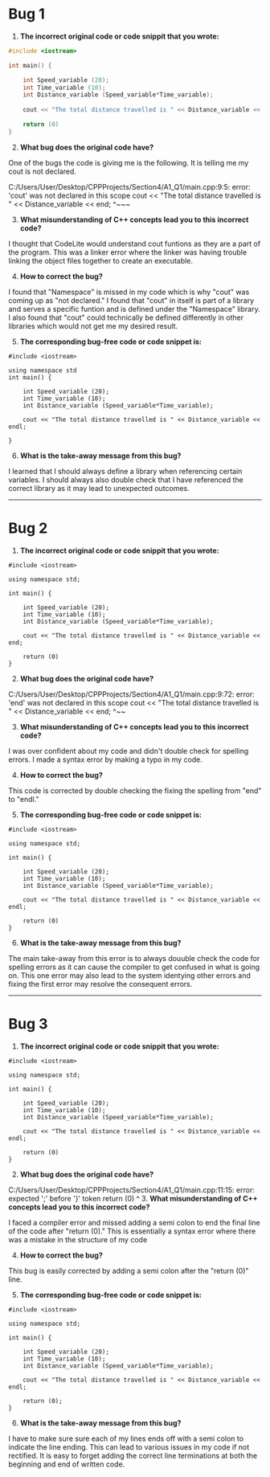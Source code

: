 # Bug 1

1. **The incorrect original code or code snippit that you wrote:**

``` cpp
#include <iostream>

int main() {

    int Speed_variable (20);
    int Time_variable (10);
    int Distance_variable (Speed_variable*Time_variable);
    
    cout << "The total distance travelled is " << Distance_variable << end;

    return (0)
}

```

2. **What bug does the original code have?**

One of the bugs the code is giving me is the following. It is telling me my cout is not declared.

C:/Users/User/Desktop/CPPProjects/Section4/A1_Q1/main.cpp:9:5: error: 'cout' was not declared in this scope
     cout << "The total distance travelled is " << Distance_variable << end;
     ^~~~

3. **What misunderstanding of C++ concepts lead you to this incorrect code?**

I thought that CodeLite would understand cout funtions as they are a part of the program. This was a linker error where the linker was having trouble linking the object files together to create an executable.

4. **How to correct the bug?**

I found that "Namespace" is missed in my code which is why "cout" was coming up as "not declared." I found that "cout" in itself is part of a library and serves a specific funtion and is defined under the "Namespace" library. I also found that "cout" could technically be defined differently in other libraries which would not get me my desired result.

5. **The corresponding bug-free code or code snippet is:**

```
#include <iostream>

using namespace std
int main() {

    int Speed_variable (20);
    int Time_variable (10);
    int Distance_variable (Speed_variable*Time_variable);
    
    cout << "The total distance travelled is " << Distance_variable << endl;
    
}

```

6. **What is the take-away message from this bug?**

I learned that I should always define a library when referencing certain variables. I should always also double check that I have referenced the correct library as it may lead to unexpected outcomes.

---

# Bug 2

1. **The incorrect original code or code snippit that you wrote:**

```
#include <iostream>

using namespace std;
 
int main() {

    int Speed_variable (20);
    int Time_variable (10);
    int Distance_variable (Speed_variable*Time_variable);
    
    cout << "The total distance travelled is " << Distance_variable << end;

    return (0)
}

```

2. **What bug does the original code have?**

 
C:/Users/User/Desktop/CPPProjects/Section4/A1_Q1/main.cpp:9:72: error: 'end' was not declared in this scope
     cout << "The total distance travelled is " << Distance_variable << end;
                                                                        ^~~

3. **What misunderstanding of C++ concepts lead you to this incorrect code?**

I was over confident about my code and didn't double check for spelling errors. I made a syntax error by making a typo in my code. 

4. **How to correct the bug?**

This code is corrected by double checking the fixing the spelling from "end" to "endl."

5. **The corresponding bug-free code or code snippet is:**

```
#include <iostream>

using namespace std;
 
int main() {

    int Speed_variable (20);
    int Time_variable (10);
    int Distance_variable (Speed_variable*Time_variable);
    
    cout << "The total distance travelled is " << Distance_variable << endl;

    return (0)
}

```

6. **What is the take-away message from this bug?**

The main take-away from this error is to always douuble check the code for spelling errors as it can cause the compiler to get confused in what is going on. This one error may also lead to the system identying other errors and fixing the first error may resolve the consequent errors.

---

# Bug 3

1. **The incorrect original code or code snippit that you wrote:**

```
#include <iostream>

using namespace std;
 
int main() {

    int Speed_variable (20);
    int Time_variable (10);
    int Distance_variable (Speed_variable*Time_variable);
    
    cout << "The total distance travelled is " << Distance_variable << endl;

    return (0)
}

```

2. **What bug does the original code have?**

  C:/Users/User/Desktop/CPPProjects/Section4/A1_Q1/main.cpp:11:15: error: expected ';' before '}' token
     return (0)
               ^
3. **What misunderstanding of C++ concepts lead you to this incorrect code?**

I faced a compiler error and missed adding a semi colon to end the final line of the code after "return (0)." This is essentially a syntax error where there was a mistake in the structure of my code

4. **How to correct the bug?**

This bug is easily corrected by adding a semi colon after the "return (0)" line.

5. **The corresponding bug-free code or code snippet is:**

```
#include <iostream>

using namespace std;
 
int main() {

    int Speed_variable (20);
    int Time_variable (10);
    int Distance_variable (Speed_variable*Time_variable);
    
    cout << "The total distance travelled is " << Distance_variable << endl;

    return (0);
}

```

6. **What is the take-away message from this bug?**

I have to make sure sure each of my lines ends off with a semi colon to indicate the line ending. This can lead to various issues in my code if not rectified. It is easy to forget adding the correct line terminations at both the beginning and end of written code.
